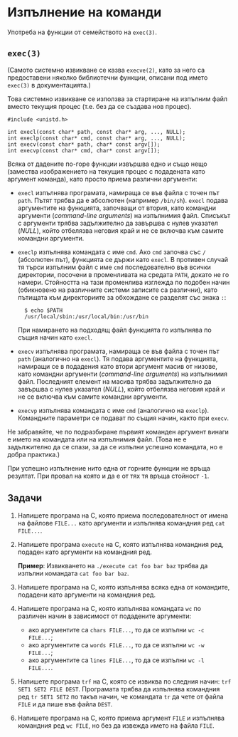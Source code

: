 # Изпълнение на команди

Употреба на функции от семейството на `exec(3)`.

## `exec(3)`

(Самото системно извикване се казва `execve(2)`, като за него са предоставени няколко библиотечни функции, описани под името `exec(3)` в документацията.)

Това системно извикване се използва за стартиране на изпълним файл вместо текущия процес (т.е. без да се създава нов процес).

    #include <unistd.h>

    int execl(const char* path, const char* arg, ..., NULL);
    int execlp(const char* cmd, const char* arg, ..., NULL);
    int execv(const char* path, char* const argv[]);
    int execvp(const char* cmd, char* const argv[]);

Всяка от дадените по-горе функции извършва едно и също нещо (замества изображението на текущия процес с подадената като аргумент команда), като просто приема различни аргументи:

* `execl` изпълнява програмата, намираща се във файла с точен път `path`.  Пътят трябва да е абсолютен (например `/bin/sh`).  `execl` подава аргументите на функцията, започващи от втория, като командни аргументи (*command-line arguments*) на изпълнимия файл.  Списъкът с аргументи трябва задължително да завършва с нулев указател (*NULL*), който отбелязва неговия край и не се включва към самите командни аргументи.

* `execlp` изпълнява командата с име `cmd`.  Ако `cmd` започва със `/` (абсолютен път), функцията се държи като `execl`.  В противен случай тя търси изпълним файл с име `cmd` последователно във всички директории, посочени в променливата на средата `PATH`, докато не го намери.  Стойността на тази променлива изглежда по подобен начин (обикновено на различните системи записите са различни), като пътищата към директориите за обхождане се разделят със знака `:`:

        $ echo $PATH
        /usr/local/sbin:/usr/local/bin:/usr/bin

    При намирането на подходящ файл функцията го изпълнява по същия начин като `execl`.

* `execv` изпълнява програмата, намираща се във файла с точен път `path` (аналогично на `execl`).  Тя подава аргументите на функцията, намиращи се в подадения като втори аргумент масив от низове, като командни аргументи (*command-line arguments*) на изпълнимия файл.  Последният елемент на масива трябва задължително да завършва с нулев указател (*NULL*), който отбелязва неговия край и не се включва към самите командни аргументи.

* `execvp` изпълнява командата с име `cmd` (аналогично на `execlp`).  Командните параметри се подават по същия начин, както при `execv`.

Не забравяйте, че по подразбиране първият команден аргумент винаги е името на командата или на изпълнимия файл.  (Това не е задължително да се спази, за да се изпълни успешно командата, но е добра практика.)

При успешно изпълнение нито една от горните функции не връща резултат.  При провал на която и да е от тях тя връща стойност `-1`.

## Задачи

1. Напишете програма на C, която приема последователност от имена на файлове `FILE...` като аргументи и изпълнява командния ред `cat FILE...`.

2. Напишете програма `execute` на C, която изпълнява командния ред, подаден като аргументи на командния ред.

    **Пример**: Извикването на `./execute cat foo bar baz` трябва да изпълни командата `cat foo bar baz`.

3. Напишете програма на C, която изпълнява всяка една от командите, подадени като аргументи на командния ред.

4. Напишете програма на C, която изпълнява командата `wc` по различен начин в зависимост от подадените аргументи:

   * ако аргументите са `chars FILE...`, то да се изпълни `wc -c FILE...`;
   * ако аргументите са `words FILE...`, то да се изпълни `wc -w FILE...`;
   * ако аргументите са `lines FILE...`, то да се изпълни `wc -l FILE...`.

5. Напишете програма `trf` на C, която се извиква по следния начин: `trf SET1 SET2 FILE DEST`.  Програмата трябва да изпълнява командния ред `tr SET1 SET2` по такъв начин, че командата `tr` да чете от файла `FILE` и да пише във файла `DEST`.

6. Напишете програма на C, която приема аргумент `FILE` и изпълнява командния ред `wc FILE`, но без да извежда името на файла `FILE`.